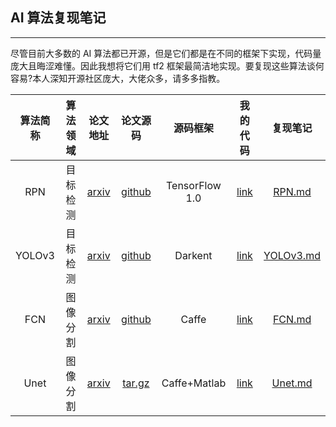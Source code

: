 ## AI 算法复现笔记
--------------------
尽管目前大多数的 AI 算法都已开源，但是它们都是在不同的框架下实现，代码量庞大且晦涩难懂。因此我想将它们用 tf2 框架最简洁地实现。要复现这些算法谈何容易?本人深知开源社区庞大，大佬众多，请多多指教。

|算法简称|算法领域|论文地址|论文源码|源码框架|我的代码|复现笔记|
|:---:|:---:|:---:|:---:|:---:|:---:|:---:|
|RPN|目标检测|[arxiv](https://arxiv.org/pdf/1703.06283)|[github](https://github.com/huangshiyu13/RPNplus)|TensorFlow 1.0|[link](https://github.com/YunYang1994/TensorFlow2.0-Examples/tree/master/4-Object_Detection/RPN)|[RPN.md](https://github.com/YunYang1994/Easy-Deep-Learning/blob/master/RPN.md)
|YOLOv3|目标检测|[arxiv](http://arxiv.org/abs/1804.02767)|[github](https://github.com/pjreddie/darknet)|Darkent|[link](https://github.com/YunYang1994/TensorFlow2.0-Examples/tree/master/4-Object_Detection/YOLOV3)|[YOLOv3.md](https://github.com/YunYang1994/Easy-Deep-Learning/blob/master/YOLOv3.md)
|FCN|图像分割|[arxiv](https://arxiv.org/abs/1411.4038)|[github](https://github.com/shelhamer/fcn.berkeleyvision.org)|Caffe|[link](https://github.com/YunYang1994/TensorFlow2.0-Examples/tree/master/5-Image_Segmentation/FCN)|[FCN.md](https://github.com/YunYang1994/Easy-Deep-Learning/blob/master/FCN.md)
|Unet|图像分割|[arxiv](http://arxiv.org/abs/1505.04597)|[tar.gz](https://lmb.informatik.uni-freiburg.de/people/ronneber/u-net/u-net-release-2015-10-02.tar.gz)|Caffe+Matlab|[link](https://github.com/YunYang1994/TensorFlow2.0-Examples/tree/master/5-Image_Segmentation/Unet)|[Unet.md](https://github.com/YunYang1994/Easy-Deep-Learning/blob/master/Unet.md)
